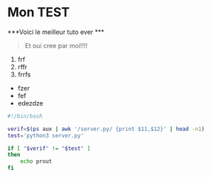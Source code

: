 # Mon TEST

***Voici le meilleur tuto ever ***

> Et oui cree par moi!!!!

1. frf
2. rffr
3. frrfs
* fzer
* fef
* edezdze




```sh
#!/bin/bash

verif=$(ps aux | awk '/server.py/ {print $11,$12}' | head -n1)
test='python3 server.py'

if [ "$verif" != "$test" ]
then
	echo prout
fi

```
